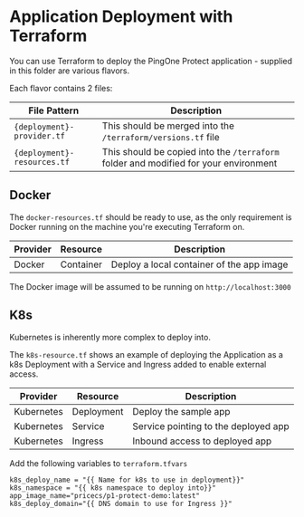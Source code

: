 # Application Deployment with Terraform

You can use Terraform to deploy the PingOne Protect application - supplied in this folder are various flavors.

Each flavor contains 2 files:

| File Pattern | Description |
| --- | --- |
| `{deployment}-provider.tf` | This should be merged into the `/terraform/versions.tf` file |
| `{deployment}-resources.tf` | This should be copied into the `/terraform` folder and modified for your environment |

## Docker

The `docker-resources.tf` should be ready to use, as the only requirement is Docker running on the machine you're executing Terraform on.

| Provider | Resource | Description |
| --- | --- | --- |
| Docker | Container | Deploy a local container of the app image |

The Docker image will be assumed to be running on `http://localhost:3000`

## K8s

Kubernetes is inherently more complex to deploy into.

The `k8s-resource.tf` shows an example of deploying the Application as a k8s Deployment with a Service and Ingress added to enable external access.

| Provider | Resource | Description |
| --- | --- | --- |
| Kubernetes | Deployment | Deploy the sample app |
| Kubernetes | Service | Service pointing to the deployed app |
| Kubernetes | Ingress | Inbound access to deployed app |

Add the following variables to `terraform.tfvars`

```hcl
k8s_deploy_name = "{{ Name for k8s to use in deployment}}"
k8s_namespace = "{{ k8s namespace to deploy into}}"
app_image_name="pricecs/p1-protect-demo:latest"
k8s_deploy_domain="{{ DNS domain to use for Ingress }}"
```
